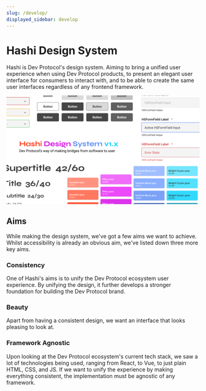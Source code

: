 ```yaml
---
slug: /develop/
displayed_sidebar: develop
---
```

# Hashi Design System
Hashi is Dev Protocol's design system. Aiming to bring a unified user experience when using Dev Protocol products, to present an elegant user interface for consumers to interact with, and to be able to create the same user interfaces regardless of any frontend framework.

![cover.png](hashi-cover.png)

## Aims
While making the design system, we've got a few aims we want to achieve. Whilst accessibility is already an obvious aim, we've listed down three more key aims.

### Consistency
One of Hashi's aims is to unify the Dev Protocol ecosystem user experience. By unifying the design, it further develops a stronger foundation for building the Dev Protocol brand.

### Beauty
Apart from having a consistent design, we want an interface that looks pleasing to look at.

### Framework Agnostic
Upon looking at the Dev Protocol ecosystem's current tech stack, we saw a lot of technologies being used, ranging from React, to Vue, to just plain HTML, CSS, and JS. If we want to unify the experience by making everything consistent, the implementation must be agnostic of any framework.